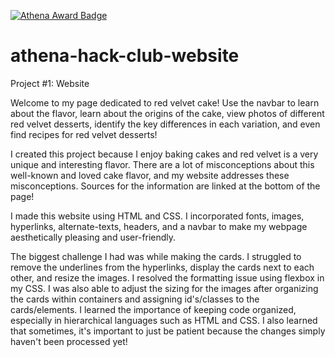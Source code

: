 [![Athena Award Badge](https://img.shields.io/endpoint?url=https%3A%2F%2Faward.athena.hackclub.com%2Fapi%2Fbadge)](https://award.athena.hackclub.com?utm_source=readme)
# athena-hack-club-website
Project #1: Website

Welcome to my page dedicated to red velvet cake! Use the navbar to learn about the flavor, learn about the origins of the cake, view photos of different red velvet desserts, identify the key differences in each variation, and even find recipes for red velvet desserts!

I created this project because I enjoy baking cakes and red velvet is a very unique and interesting flavor. There are a lot of misconceptions about this well-known and loved cake flavor, and my website addresses these misconceptions. Sources for the information are linked at the bottom of the page!

I made this website using HTML and CSS. I incorporated fonts, images, hyperlinks, alternate-texts, headers, and a navbar to make my webpage aesthetically pleasing and user-friendly.

The biggest challenge I had was while making the cards. I struggled to remove the underlines from the hyperlinks, display the cards next to each other, and resize the images. I resolved the formatting issue using flexbox in my CSS. I was also able to adjust the sizing for the images after organizing the cards within containers and assigning id's/classes to the cards/elements. I learned the importance of keeping code organized, especially in hierarchical languages such as HTML and CSS. I also learned that sometimes, it's important to just be patient because the changes simply haven't been processed yet!